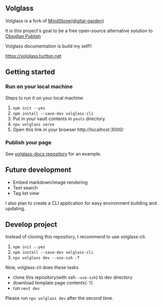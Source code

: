 ## Volglass
Volglass is a fork of [MindStone(digital-garden)](https://github.com/TuanManhCao/digital-garden)

It is this project's goal to be a free open-source alternative solution to [Obsidian Publish](https://obsidian.md/publish)

Volglass documentation is build my self!!

https://volglass.turtton.net

## Getting started
### Run on your local machine

Steps to run it on your local machine:
1. `npm init --yes`
2. `npm install --save-dev volglass-cli`
3. Put in your vault contents in `posts` directory.
4. `npx volglass serve`
5. Open this link in your browser http://localhost:3000/ 

### Publish your page

See [volglass-docs repository](https://github.com/turtton/volglass-docs) for an example.

## Future development 

- Embed markdown/image rendering
- Text search
- Tag list view

I also plan to create a CLI application for easy environment building and updating.

## Develop project
Instead of cloning this repository, I recommend to use volglass-cli.

1. `npm init --yes`
2. `npm install --save-dev volglass-cli`
3. `npx volglass dev --use-ssh -T`

Now, volglass-cli does these tasks
- clone this repository(with ssh`--use-ssh`) to dev directory
- download template page contents(`-T`)
- run `next dev`

Please run `npx volglass dev` after the second time.